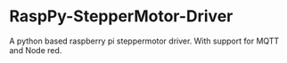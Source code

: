 RaspPy-StepperMotor-Driver
==========================

A python based raspberry pi steppermotor driver. With support for MQTT and Node red. 
